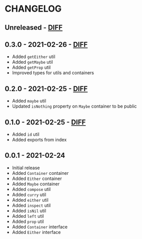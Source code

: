 # CHANGELOG

## Unreleased - [DIFF](https://github.com/ElateralLtd/ui-components/compare/v0.3.0...HEAD)

## 0.3.0 - 2021-02-26 - [DIFF](https://github.com/ElateralLtd/ui-components/compare/v0.2.0...v0.3.0)
- Added `getEither` util
- Added `getMaybe` util
- Added `getProp` util
- Improved types for utils and containers

## 0.2.0 - 2021-02-25 - [DIFF](https://github.com/ElateralLtd/ui-components/compare/v0.1.0...v0.2.0)
- Added `maybe` util
- Updated `isNothing` property on `Maybe` container to be public

## 0.1.0 - 2021-02-25 - [DIFF](https://github.com/ElateralLtd/ui-components/compare/v0.0.1...v0.1.0)
- Added `id` util
- Added exports from index

## 0.0.1 - 2021-02-24
- Initial release
- Added `Container` container
- Added `Either` container
- Added `Maybe` container
- Added `compose` util
- Added `curry` util
- Added `either` util
- Added `inspect` util
- Added `isNil` util
- Added `left` util
- Added `prop` util
- Added `Container` interface
- Added `Either` interface

